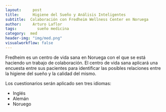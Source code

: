 ```yaml
---
layout:     post
title:      Higiene del Sueño y Análisis Inteligentes
subtitle:  Colaboración con Fredheim Wellness Center en Noruega
author:     Arturo Laflor
tags: 		  sueño medicina
category:  med
header-img: "img/med.png"
visualworkflow: false
---
```


Fredheim es un centro de vida sana en Noruega con el que se está haciendo un trabajo de colaboración. El centro de vida sana aplicará una encuesta entre sus pacientes para identificar las posibles relaciones entre la higiene del sueño y la calidad del mismo. <br />

Los cuestionarios serán aplicado sen tres idiomas:
* Inglés
* Alemán
* Noruego
